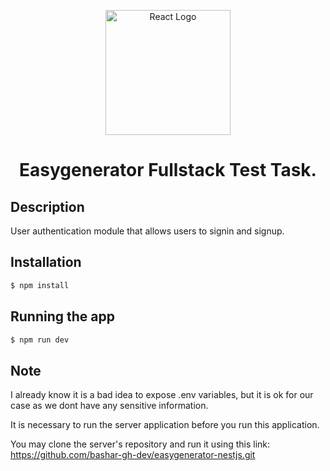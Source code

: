 <p align="center">
  <a href="https://react.dev/" target="blank"><img src="https://upload.wikimedia.org/wikipedia/commons/a/a7/React-icon.svg" width="200" alt="React Logo" /></a>
</p>

  <h1 align="center">Easygenerator Fullstack Test Task.</h1>

## Description

User authentication module that allows users to signin and signup.

## Installation

```bash
$ npm install
```

## Running the app

```bash
$ npm run dev
```

## Note

<p>I already know it is a bad idea to expose .env variables, but it is ok for our case as we dont have any sensitive information.</p>
<p>It is necessary to run the server application before you run this application.</p>
<p>You may clone the server's repository and run it using this link: <a href="https://github.com/bashar-gh-dev/easygenerator-nestjs.git" target="blank">https://github.com/bashar-gh-dev/easygenerator-nestjs.git</a></p>
